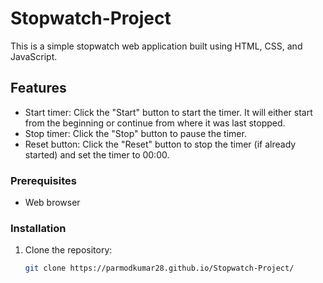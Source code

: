 # Stopwatch-Project
This is a simple stopwatch web application built using HTML, CSS, and JavaScript.

## Features

- Start timer: Click the "Start" button to start the timer. It will either start from the beginning or continue from where it was last stopped.
- Stop timer: Click the "Stop" button to pause the timer.
- Reset button: Click the "Reset" button to stop the timer (if already started) and set the timer to 00:00.

### Prerequisites

- Web browser

### Installation

1. Clone the repository:

   ```bash
   git clone https://parmodkumar28.github.io/Stopwatch-Project/
